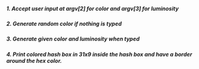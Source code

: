 ##### 1. Accept user input at argv[2] for color and argv[3] for luminosity

##### 2. Generate random color if nothing is typed

##### 3. Generate given color and luminosity when typed

##### 4. Print colored hash box in 31x9 inside the hash box and have a border around the hex color.
